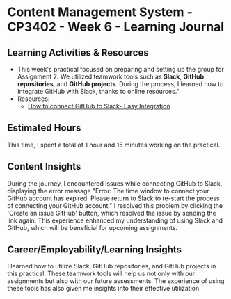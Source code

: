 # Content Management System - CP3402 - Week 6 - Learning Journal

## Learning Activities & Resources
 - This week's practical focused on preparing and setting up the group for Assignment 2. We utilized teamwork tools such as **Slack**, **GitHub repositories**, and **GitHub projects**. During the process, I learned how to integrate GitHub with Slack, thanks to online resources."
 - Resources:
   - [How to connect GitHub to Slack- Easy Integration](https://www.youtube.com/watch?v=iJ70k4MPF94)
   
## Estimated Hours
This time, I spent a total of 1 hour and 15 minutes working on the practical.

## Content Insights
During the journey, I encountered issues while connecting GitHub to Slack, displaying the error message "Error: The time window to connect your GitHub account has expired. Please return to Slack to re-start the process of connecting your GitHub account." I resolved this problem by clicking the 'Create an issue GitHub' button, which resolved the issue by sending the link again. This experience enhanced my understanding of using Slack and GitHub, which will be beneficial for upcoming assignments.

## Career/Employability/Learning Insights
I learned how to utilize Slack, GitHub repositories, and GitHub projects in this practical. These teamwork tools will help us not only with our assignments but also with our future assessments. The experience of using these tools has also given me insights into their effective utilization.




